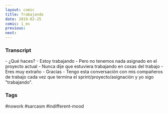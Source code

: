 ```yaml
---
layout: comic
title: Trabajando
date: 2019-02-25
comic: 1_es
previous:
next:
---
```




<h3>Transcript</h3>
<p>
    - ¿Qué haces?
    - Estoy trabajando
    - Pero no tenemos nada asignado en el proyecto actual
    - Nunca dije que estuviera trabajando en cosas del trabajo
    - Eres muy extraño
    - Gracias
    - Tengo esta conversación con mis compañeros de trabajo cada vez que termina el sprint/proyecto/asignación y yo sigo "trabajando".
</p>

<h3>Tags</h3>
<p>#nowork #sarcasm #indifferent-mood</p>